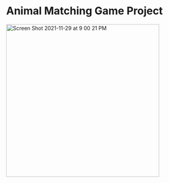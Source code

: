 # Animal Matching Game Project
<img width="411" alt="Screen Shot 2021-11-29 at 9 00 21 PM" src="https://user-images.githubusercontent.com/59797227/143972119-c12ff7ac-f29f-486f-9667-2324a10a97f4.png">
